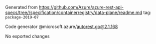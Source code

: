 Generated from https://github.com/Azure/azure-rest-api-specs/tree//specification/containerregistry/data-plane/readme.md tag: `package-2019-07`

Code generator @microsoft.azure/autorest.go@2.1.168

No exported changes